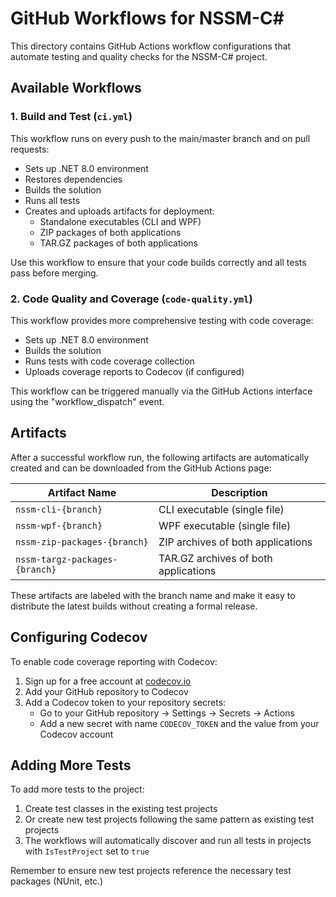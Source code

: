 # GitHub Workflows for NSSM-C#

This directory contains GitHub Actions workflow configurations that automate testing and quality checks for the NSSM-C# project.

## Available Workflows

### 1. Build and Test (`ci.yml`)

This workflow runs on every push to the main/master branch and on pull requests:

- Sets up .NET 8.0 environment
- Restores dependencies
- Builds the solution
- Runs all tests
- Creates and uploads artifacts for deployment:
  - Standalone executables (CLI and WPF)
  - ZIP packages of both applications
  - TAR.GZ packages of both applications

Use this workflow to ensure that your code builds correctly and all tests pass before merging.

### 2. Code Quality and Coverage (`code-quality.yml`)

This workflow provides more comprehensive testing with code coverage:

- Sets up .NET 8.0 environment
- Builds the solution
- Runs tests with code coverage collection
- Uploads coverage reports to Codecov (if configured)

This workflow can be triggered manually via the GitHub Actions interface using the "workflow_dispatch" event.

## Artifacts

After a successful workflow run, the following artifacts are automatically created and can be downloaded from the GitHub Actions page:

| Artifact Name | Description |
|---------------|-------------|
| `nssm-cli-{branch}` | CLI executable (single file) |
| `nssm-wpf-{branch}` | WPF executable (single file) |
| `nssm-zip-packages-{branch}` | ZIP archives of both applications |
| `nssm-targz-packages-{branch}` | TAR.GZ archives of both applications |

These artifacts are labeled with the branch name and make it easy to distribute the latest builds without creating a formal release.

## Configuring Codecov

To enable code coverage reporting with Codecov:

1. Sign up for a free account at [codecov.io](https://codecov.io/)
2. Add your GitHub repository to Codecov
3. Add a Codecov token to your repository secrets:
   - Go to your GitHub repository → Settings → Secrets → Actions
   - Add a new secret with name `CODECOV_TOKEN` and the value from your Codecov account

## Adding More Tests

To add more tests to the project:

1. Create test classes in the existing test projects
2. Or create new test projects following the same pattern as existing test projects
3. The workflows will automatically discover and run all tests in projects with `IsTestProject` set to `true`

Remember to ensure new test projects reference the necessary test packages (NUnit, etc.)
